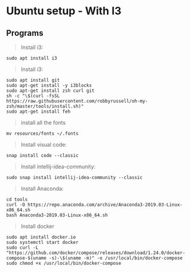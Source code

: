 # Ubuntu setup - With I3

## Programs

>Install i3:
```shell
sudo apt install i3
```

>Install i3:
```shell
sudo apt install git
sudo apt-get install -y i3blocks
sudo apt-get install zsh curl git
sh -c "\$(curl -fsSL https://raw.githubusercontent.com/robbyrussell/oh-my-zsh/master/tools/install.sh)"
sudo apt-get install feh
```

>install all the fonts
```shell
mv resources/fonts ~/.fonts
```

>Install visual code:
```shell
snap install code --classic
```

>Install intellij-idea-community:
```shell
sudo snap install intellij-idea-community --classic
```

>Install Anaconda:
```shell
cd tools
curl -O https://repo.anaconda.com/archive/Anaconda3-2019.03-Linux-x86_64.sh
bash Anaconda3-2019.03-Linux-x86_64.sh
```

>Install docker
```shell
sudo apt install docker.io
sudo systemctl start docker
sudo curl -L "https://github.com/docker/compose/releases/download/1.24.0/docker-compose-$(uname -s)-\$(uname -m)" -o /usr/local/bin/docker-compose
sudo chmod +x /usr/local/bin/docker-compose
```